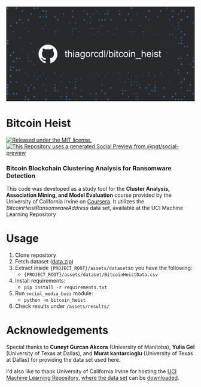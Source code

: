 ![preview](https://github.com/thiagorcdl/bitcoin_heist/blob/master/assets/social_media_preview.png)

# Bitcoin Heist
[![Released under the MIT license.](https://img.shields.io/badge/license-MIT-blue.svg)](https://github.com/thiagorcdl/social_media_buzz/blob/master/LICENSE) [![This Repository uses a generated Social Preview from @pqt/social-preview](https://img.shields.io/badge/%E2%9C%93-Social%20Preview-blue)](https://github.com/pqt/social-preview)

### Bitcoin Blockchain Clustering Analysis for Ransomware Detection

This code was developed as a study tool for the **Cluster Analysis, Association Mining, and Model Evaluation** course provided by the University of California Irvine on [Coursera](https://www.coursera.org/learn/cluster-analysis-association-mining-and-model-evaluation).
It utilizes the _BitcoinHeistRansomwareAddress_ data set, available at the UCI Machine Learning Repository

# Usage

1. Clone repository
1. Fetch dataset ([data.zip](https://archive.ics.uci.edu/ml/machine-learning-databases/00526/))
1. Extract inside `{PROJECT_ROOT}/assets/dataset`so you have the following:
   - `{PROJECT_ROOT}/assets/dataset/BitcoinHeistData.csv`
1. Install requirements:
    - `pip install -r requirements.txt`
1. Run `social_media_buzz` module:
    - `python -m bitcoin_heist`
1. Check results under `/assets/results/`


# Acknowledgements

Special thanks to **Cuneyt Gurcan Akcora** (University of Manitoba), **Yulia Gel** (University of Texas at Dallas), and **Murat kantarcioglu** (University of Texas at Dallas) for providing the data set used here.

I'd also like to thank University of California Irvine for hosting the [UCI Machine Learning Repository](https://archive.ics.uci.edu/ml/datasets.php), [where the data set](https://archive.ics.uci.edu/ml/datasets/BitcoinHeistRansomwareAddressDataset) can be [downloaded](https://archive.ics.uci.edu/ml/machine-learning-databases/00526/data.zip).
